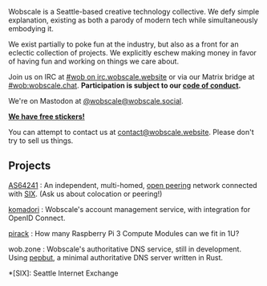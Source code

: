 ---
---

Wobscale is a Seattle-based creative technology collective. We defy simple explanation, existing as both a parody of modern tech while simultaneously embodying it.

We exist partially to poke fun at the industry, but also as a front for an eclectic collection of projects. We explicitly eschew making money in favor of having fun and working on things we care about.

Join us on IRC at [#wob on irc.wobscale.website](ircs://irc.wobscale.website:6697/wob) or via our Matrix bridge at [#wob:wobscale.chat](https://matrix.to/#/#wob:wobscale.chat). **Participation is subject to our [code of conduct](conduct.html).**

We're on Mastodon at [@wobscale@wobscale.social](https://wobscale.social/@wobscale).

[**We have free stickers!**](https://stickers.wob.app/)

You can attempt to contact us at [contact@wobscale.website](mailto:contact@wobscale.website). Please don't try to sell us things.

## Projects

[AS64241](https://as64241.net/)
: An independent, multi-homed, [open peering](https://www.peeringdb.com/asn/64241) network connected with [SIX](https://www.seattleix.net/). (Ask us about colocation or peering!)

[komadori](https://github.com/wobscale/komadori)
: Wobscale's account management service, with integration for OpenID Connect.

[pirack](https://github.com/wobscale/pirack)
: How many Raspberry Pi 3 Compute Modules can we fit in 1U?

wob.zone
: Wobscale's authoritative DNS service, still in development. Using [pepbut](https://github.com/wobscale/pepbut), a minimal authoritative DNS server written in Rust.

*[SIX]: Seattle Internet Exchange
